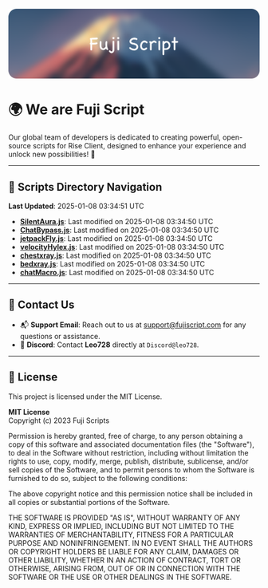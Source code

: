 ![Banner](.github/b.webp)

# 🌍 **We are Fuji Script**

Our global team of developers is dedicated to creating powerful, open-source scripts for Rise Client, designed to enhance your experience and unlock new possibilities! 🌟

---
<!-- SCRIPTS_NAVIGATION_START -->
## 📂 **Scripts Directory Navigation**

**Last Updated**: 2025-01-08 03:34:51 UTC

- **[SilentAura.js](scripts/SilentAura.js)**: Last modified on 2025-01-08 03:34:50 UTC
- **[ChatBypass.js](scripts/ChatBypass.js)**: Last modified on 2025-01-08 03:34:50 UTC
- **[jetpackFly.js](scripts/jetpackFly.js)**: Last modified on 2025-01-08 03:34:50 UTC
- **[velocityHylex.js](scripts/velocityHylex.js)**: Last modified on 2025-01-08 03:34:50 UTC
- **[chestxray.js](scripts/chestxray.js)**: Last modified on 2025-01-08 03:34:50 UTC
- **[bedxray.js](scripts/bedxray.js)**: Last modified on 2025-01-08 03:34:50 UTC
- **[chatMacro.js](scripts/chatMacro.js)**: Last modified on 2025-01-08 03:34:50 UTC

<!-- SCRIPTS_NAVIGATION_END -->

---

## 💬 **Contact Us**  
- 📬 **Support Email**: Reach out to us at [support@fujiscript.com](mailto:support@fujiscript.com) for any questions or assistance.  
- 💬 **Discord**: Contact **Leo728** directly at `Discord@leo728`.

---

## 📜 **License**

This project is licensed under the MIT License.  

**MIT License**  
Copyright (c) 2023 Fuji Scripts  

Permission is hereby granted, free of charge, to any person obtaining a copy of this software and associated documentation files (the "Software"), to deal in the Software without restriction, including without limitation the rights to use, copy, modify, merge, publish, distribute, sublicense, and/or sell copies of the Software, and to permit persons to whom the Software is furnished to do so, subject to the following conditions:  

The above copyright notice and this permission notice shall be included in all copies or substantial portions of the Software.  

THE SOFTWARE IS PROVIDED "AS IS", WITHOUT WARRANTY OF ANY KIND, EXPRESS OR IMPLIED, INCLUDING BUT NOT LIMITED TO THE WARRANTIES OF MERCHANTABILITY, FITNESS FOR A PARTICULAR PURPOSE AND NONINFRINGEMENT. IN NO EVENT SHALL THE AUTHORS OR COPYRIGHT HOLDERS BE LIABLE FOR ANY CLAIM, DAMAGES OR OTHER LIABILITY, WHETHER IN AN ACTION OF CONTRACT, TORT OR OTHERWISE, ARISING FROM, OUT OF OR IN CONNECTION WITH THE SOFTWARE OR THE USE OR OTHER DEALINGS IN THE SOFTWARE.  
